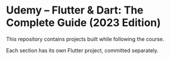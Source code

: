 # Udemy – Flutter & Dart: The Complete Guide (2023 Edition)

This repository contains projects built while following the course.

Each section has its own Flutter project, committed separately.
